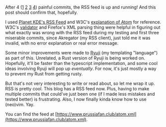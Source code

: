 After 4 ([1](https://github.com/jetstream0/hedgeblog/commit/ccb848a9afdb7405d1cf6018c537aae803fe4199) [2](https://github.com/jetstream0/hedgeblog/commit/500cbd6f0217095541e5462d76282d8a40f116a9) [3](https://github.com/jetstream0/hedgeblog/commit/64889b8fae77199a4bad0c0e7915bc9f7a9f5fa9) [4](https://github.com/jetstream0/hedgeblog/commit/2a1ca739369ff2a364116510c207d5531b915b07)) painful commits, the RSS feed is up and running! And this post should confirm that, hopefully.

I used [Planet KDE's RSS Feed](https://planet.kde.org/global/atom.xml) and W3C's [explanation of Atom](https://validator.w3.org/feed/docs/atom.html) for reference. W3C's [validator](https://validator.w3.org/feed/#validate_by_input) and Firefox's XML parsing thing were helpful in figuring out what exactly was wrong with the RSS feed during my testing and first three miserable commits, since Akregator (my RSS client), just told me it was invalid, with no error explanation or real error message.

Some minor improvements were made to [Ryuji](/posts/ryuji-docs) (my templating "language") as part of this. Unrelated, a Rust version of Ryuji is being worked on. Hopefully, it'll be faster than the typescript implementation, and some cool ideas involving Ryuji will pop up *eventually*. For now, it's just mostly a way to prevent my Rust from getting rusty.

But that's not very interesting to write or read about, so let me wrap it up. RSS is pretty cool. This blog has a RSS feed now. Plus, having to make multiple commits that could've just been one (if I made less mistakes and tested better) is frustrating. Also, I now finally kinda know how to use (neo)vim. Yay.

You can find the feed at [https://www.prussiafan.club/atom.xml](https://www.prussiafan.club/atom.xml).

